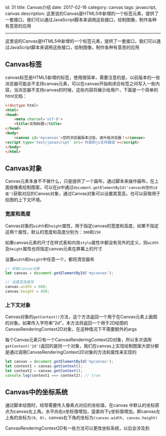 id: 31
title: Canvas介绍
date: 2017-02-16
category: canvas
tags: javascript, canvas
description: 这里说的Canvas是HTML5中新增的一个标签元素，提供了一套接口，我们可以通过JavaScript脚本来调用这些接口，绘制图像，制作各种有意思的应用

------
这里说的Canvas是HTML5中新增的一个标签元素，提供了一套接口，我们可以通过JavaScript脚本来调用这些接口，绘制图像，制作各种有意思的应用

## Canvas标签
canvas标签是HTML5新增的标签，使用很简单，需要注意的是，以前版本的一些浏览器可能会不支持canvas元素，可以在canvas开始和闭合标签之间写入一些内容，当浏览器不支持canvas的时候，这些内容将展示给用户，下面是一个简单的html文档：

```html
<!doctype html>
<html>
<head>
	<meta charset='utf-8'>
	<title>文档标题</title>
</head>
<body>
	<canvas id='mycanvas'>您的浏览器版本过低，请升级浏览器！</canvas>
<script type='text/javascript' src='外部的js文件路径'></script>
</body>
</html>
```

## Canvas对象
Canvas元素本身不不做什么，只是提供了一个画布，通过脚本来操作画布，在上面按像素绘制图案，可以在js中通过`document.getElementById('canvas标签的id值')`获取对应的Canvas对象，通过Canvas对象可以设置其宽高，也可以获取用于绘图的上下文环境。

### 宽度和高度
Canvas对象的`width`和`height`属性，用于指定canvas的宽度和高度，如果不指定这两个属性，默认的宽度和高度分别为：`300`和`150`

如果canvas元素的尺寸在样式表和内敛`style`属性中都没有另外的定义，则`width`及`height`属性也将指定canvas元素在屏幕上的尺寸

设置`width`和`height`中任意一个，都将清空画布

```javascript
// 获取Canvas对象
let canvas = document.getElementById('mycanvas');

// 设置宽高属性
canvas.width = 600;
canvas.height = 450;
```

### 上下文对象
Canvas对象的`getContext()`方法，这个方法返回一个用于在Canvas元素上画图的对象。如果传入字符串“2d”，本方法将返回一个用于2D绘图的CanvasRenderingContext2D对象，在这种情况下不需要额外的args

每个Canvas元素只有一个CanvasRenderingContext2D对象，所以多次调用`getContext('2d')`返回的是同一个对象，我们在canvas上实现绘制图案大部分都是通过调用CanvasRenderingContext2D对象的方法和属性来实现的

```javascript
let canvas = document.getElementById('mycanvas');
let context1 = canvas.getContext();
let context2 = canvas.getContext();
console.log(context1 === context2); // true
```

## Canvas中的坐标系统
通过脚本绘图时，经常需要传入像素点对应的坐标值，在canvas 中默认的坐标原点为canvas左上角。水平向右x坐标值增加，竖直向下y坐标值增加。即canvas左上角的坐标为`(0, 0)`，canvas右下角的坐标为`(canvas.width, canvas.height)`

CanvasRenderingContext2D有一些方法可以更改坐标系统，以后会涉及到

